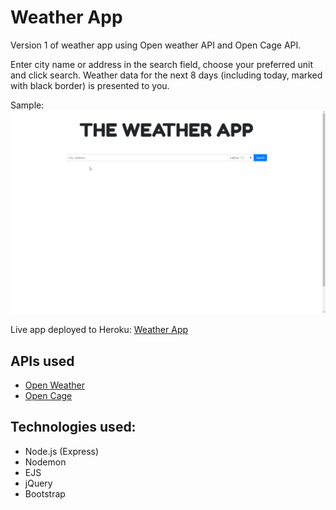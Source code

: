 # Weather App

Version 1 of weather app using Open weather API and Open Cage API.

Enter city name or address in the search field, choose your preferred unit and click search. Weather data for the next 8 days (including today, marked with black border) is presented to you.

Sample:
![](weather-app-demo.gif)

Live app deployed to Heroku: [Weather App](https://boiling-coast-44144.herokuapp.com/)

## APIs used
  - [Open Weather](https://openweathermap.org/)
  - [Open Cage](https://opencagedata.com/)

## Technologies used:
  - Node.js (Express)
  - Nodemon
  - EJS
  - jQuery
  - Bootstrap

